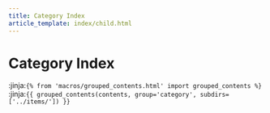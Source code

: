 ```yaml
---
title: Category Index
article_template: index/child.html
---
```

# Category Index

:jinja:`{% from 'macros/grouped_contents.html' import grouped_contents %}`
:jinja:`{{ grouped_contents(contents, group='category', subdirs=['../items/']) }}`

